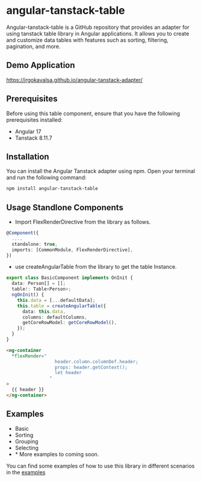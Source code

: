 # angular-tanstack-table

Angular-tanstack-table is a GitHub repository that provides an adapter for using tanstack table library in Angular applications. It allows you to create and customize data tables with features such as sorting, filtering, pagination, and more.

## Demo Application

https://jrgokavalsa.github.io/angular-tanstack-adapter/

## Prerequisites

Before using this table component, ensure that you have the following prerequisites installed:

- Angular 17
- Tanstack 8.11.7

## Installation

You can install the Angular Tanstack adapter using npm. Open your terminal and run the following command:

```bash
npm install angular-tanstack-table
```

## Usage Standlone Components

- Import FlexRenderDirective from the library as follows.

```typescript
@Component({
  ....
  standalone: true,
  imports: [CommonModule, FlexRenderDirective],
})
```

- use createAngularTable from the library to get the table Instance.

```typescript
export class BasicComponent implements OnInit {
  data: Person[] = [];
  table!: Table<Person>;
  ngOnInit() {
    this.data = [...defaultData];
    this.table = createAngularTable({
      data: this.data,
      columns: defaultColumns,
      getCoreRowModel: getCoreRowModel(),
    });
  }
}
```

```html
<ng-container
  *flexRender="
                  header.column.columnDef.header;
                  props: header.getContext();
                  let header
                "
>
  {{ header }}
</ng-container>
```

## Examples

- Basic
- Sorting
- Grouping
- Selecting
- \* More examples to coming soon.

You can find some examples of how to use this library in different scenarios in the [examples](https://github.com/jrgokavalsa/angular-tanstack-adapter/tree/main/src/app/examples)
